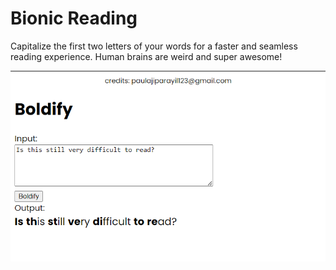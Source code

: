 # Bionic Reading

Capitalize the first two letters of your words for a faster and seamless reading experience. Human brains are weird and super awesome!

<img src="Screenshot_1.png" alt="Screenshot 1">
